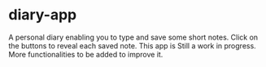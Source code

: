 # diary-app
A personal diary enabling you to type and save some short notes. Click on the buttons to reveal each saved note. This app is Still a work in progress. More functionalities to be added to improve it.
